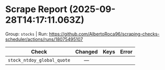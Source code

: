 # Scrape Report (2025-09-28T14:17:11.063Z)

Group: `stocks`  |  Run: https://github.com/AlbertoRoca96/scraping-checks-scheduler/actions/runs/18075495107

| Check | Changed | Keys | Error |
|---|:---:|:--|:--|
| `stock_ntdoy_global_quote` | — |  |  |
